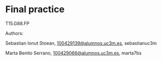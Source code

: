 # Final practice

T15.G88.FP

Authors:

Sebastian Ionut Stoean, 100429139@alumnos.uc3m.es,  sebastianuc3m

Marta Benito Serrano, 100429066@alumnos.uc3m.es, marta7bs
